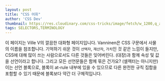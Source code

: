 ```yaml
---
layout: post
title: "CSS 어휘"
author: 'CSS Dev'
thumbnail: https://res.cloudinary.com/css-tricks/image/fetch/w_1200,q_auto,f_auto/https://css-tricks.com/wp-content/uploads/2020/07/Screen-Shot-2020-07-23-at-10.44.16-AM.png
tags: SELECTORS,TERMINOLOGY
---
```



이 페이지는 Ville V의 깔끔한 대화형 페이지입니다. Vanninen은 CSS 구문에서 사물의 이름을 참조합니다. 기억하기 쉬운 것이 `선택자`, `재산자`, `가치`인 것 같은 느낌이 들지만, CSS에 대해 많이 쓰는 사람으로서도 다른 것들은 잊어버린다. (대장)과 함께 속성 및 값을 선언이라고 합니다. 그리고 모든 선언문들은 함께 묶은 건가요? (셀렉터는 아니지만) 이는 선언 블록으로, 블록이 at-rule 내부에 있을 수 있으므로 다른 완전한 규칙 집합을 포함할 수 있기 때문에 블록보다 약간 더 구체적입니다.